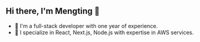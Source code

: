 ## Hi there, I'm Mengting 👋

- 🔭 I'm a full-stack developer with one year of experience.
- 🌱 I specialize in React, Next.js, Node.js with expertise in AWS services.
